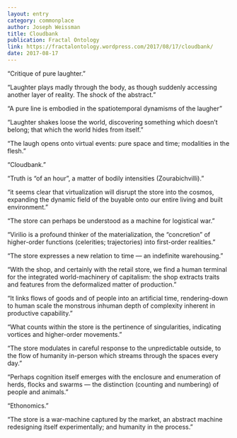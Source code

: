 ```yaml
---
layout: entry
category: commonplace
author: Joseph Weissman
title: Cloudbank
publication: Fractal Ontology
link: https://fractalontology.wordpress.com/2017/08/17/cloudbank/
date: 2017-08-17
---
```


“Critique of pure laughter.”

“Laughter plays madly through the body, as though suddenly accessing another layer of reality. The shock of the abstract.”

“A pure line is embodied in the spatiotemporal dynamisms of the laugher”

“Laughter shakes loose the world, discovering something which doesn’t belong; that which the world hides from itself.”

“The laugh opens onto virtual events: pure space and time; modalities in the flesh.”

“Cloudbank.”

“Truth is “of an hour”, a matter of bodily intensities (Zourabichvilli).”

“it seems clear that virtualization will disrupt the store into the cosmos, expanding the dynamic field of the buyable onto our entire living and built environment.”

“The store can perhaps be understood as a machine for logistical war.”

“Virilio is a profound thinker of the materialization, the “concretion” of higher-order functions (celerities; trajectories) into first-order realities.”

“The store expresses a new relation to time — an indefinite warehousing.”

“With the shop, and certainly with the retail store, we find a human terminal for the integrated world-machinery of capitalism: the shop extracts traits and features from the deformalized matter of production.”

“It links flows of goods and of people into an artificial time, rendering-down to human scale the monstrous inhuman depth of complexity inherent in productive capability.”

“What counts within the store is the pertinence of singularities, indicating vortices and higher-order movements.”

“The store modulates in careful response to the unpredictable outside, to the flow of humanity in-person which streams through the spaces every day.”

“Perhaps cognition itself emerges with the enclosure and enumeration of herds, flocks and swarms — the distinction (counting and numbering) of people and animals.”

“Ethonomics.”

“The store is a war-machine captured by the market, an abstract machine redesigning itself experimentally; and humanity in the process.”

